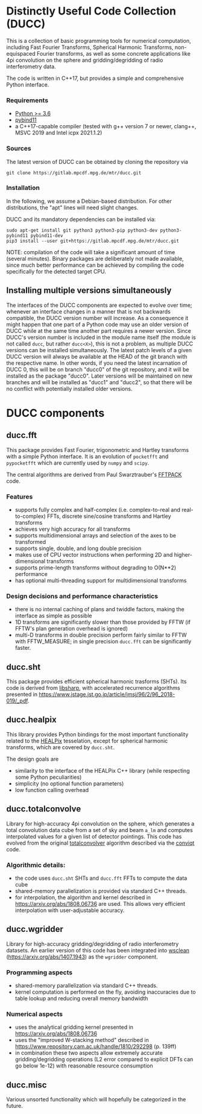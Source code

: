 Distinctly Useful Code Collection (DUCC)
========================================

This is a collection of basic programming tools for numerical computation,
including Fast Fourier Transforms, Spherical Harmonic Transforms, non-equispaced
Fourier transforms, as well as some concrete applications like 4pi convolution
on the sphere and gridding/degridding of radio interferometry data.

The code is written in C++17, but provides a simple and comprehensive Python
interface.

### Requirements

- [Python >= 3.6](https://www.python.org/)
- [pybind11](https://github.com/pybind/pybind11)
- a C++17-capable compiler (tested with g++ version 7 or newer, clang++,
  MSVC 2019 and Intel icpx 2021.1.2)

### Sources

The latest version of DUCC can be obtained by cloning the repository via

    git clone https://gitlab.mpcdf.mpg.de/mtr/ducc.git

### Installation

In the following, we assume a Debian-based distribution. For other
distributions, the "apt" lines will need slight changes.

DUCC and its mandatory dependencies can be installed via:

    sudo apt-get install git python3 python3-pip python3-dev python3-pybind11 pybind11-dev
    pip3 install --user git+https://gitlab.mpcdf.mpg.de/mtr/ducc.git

NOTE: compilation of the code will take a significant amount of time
(several minutes). Binary packages are deliberately not made available, since
much better performance can be achieved by compiling the code specifically for
the detected target CPU.


Installing multiple versions simultaneously
-------------------------------------------

The interfaces of the DUCC components are expected to evolve over time; whenever
an interface changes in a manner that is not backwards compatible, the DUCC
version number will increase. As a consequence it might happen that one part of
a Python code may use an older version of DUCC while at the same time another
part requires a newer version. Since DUCC's version number is included in the
module name itself (the module is not called `ducc`, but rather `ducc<X>`),
this is not a problem, as multiple DUCC versions can be installed
simultaneously.
The latest patch levels of a given DUCC version will always be available at the
HEAD of the git branch with the respective name. In other words, if you need
the latest incarnation of DUCC 0, this will be on branch "ducc0" of the
git repository, and it will be installed as the package "ducc0".
Later versions will be maintained on new branches and will be installed as
"ducc1" and "ducc2", so that there will be no conflict with potentially
installed older versions.


DUCC components
===============

ducc.fft
--------

This package provides Fast Fourier, trigonometric and Hartley transforms with a
simple Python interface. It is an evolution of `pocketfft` and `pypocketfft`
which are currently used by `numpy` and `scipy`.

The central algorithms are derived from Paul Swarztrauber's
[FFTPACK](http://www.netlib.org/fftpack) code.

### Features
- supports fully complex and half-complex (i.e. complex-to-real and
  real-to-complex) FFTs, discrete sine/cosine transforms and Hartley transforms
- achieves very high accuracy for all transforms
- supports multidimensional arrays and selection of the axes to be transformed
- supports single, double, and long double precision
- makes use of CPU vector instructions when performing 2D and higher-dimensional
  transforms
- supports prime-length transforms without degrading to O(N**2) performance
- has optional multi-threading support for multidimensional transforms

### Design decisions and performance characteristics
- there is no internal caching of plans and twiddle factors, making the
  interface as simple as possible
- 1D transforms are significantly slower than those provided by FFTW (if FFTW's
  plan generation overhead is ignored)
- multi-D transforms in double precision perform fairly similar to FFTW with
  FFTW_MEASURE; in single precision `ducc.fft` can be significantly faster.

ducc.sht
--------

This package provides efficient spherical harmonic trasforms (SHTs). Its code
is derived from [libsharp](https://arxiv.org/abs/1303.4945), with accelerated
recurrence algorithms presented in
<https://www.jstage.jst.go.jp/article/jmsj/96/2/96_2018-019/_pdf>.


ducc.healpix
------------

This library provides Python bindings for the most important functionality
related to the [HEALPix](https://arxiv.org/abs/astro-ph/0409513) tesselation,
except for spherical harmonic transforms, which are covered by `ducc.sht`.

The design goals are
- similarity to the interface of the HEALPix C++ library
  (while respecting some Python peculiarities)
- simplicity (no optional function parameters)
- low function calling overhead


ducc.totalconvolve
------------------

Library for high-accuracy 4pi convolution on the sphere, which generates a
total convolution data cube from a set of sky and beam `a_lm` and computes
interpolated values for a given list of detector pointings.
This code has evolved from the original
[totalconvolver](https://arxiv.org/abs/astro-ph/0008227) algorithm described
via the [conviqt](https://arxiv.org/abs/1002.1050) code.


### Algorithmic details:
- the code uses `ducc.sht` SHTs and `ducc.fft` FFTs to compute the data cube
- shared-memory parallelization is provided via standard C++ threads.
- for interpolation, the algorithm and kernel described in
  <https://arxiv.org/abs/1808.06736> are used. This allows very efficient
  interpolation with user-adjustable accuracy.


ducc.wgridder
-------------

Library for high-accuracy gridding/degridding of radio interferometry datasets.
An earlier version of this code has been integrated into
[wsclean](https://sourceforge.net/projects/wsclean/)
(<https://arxiv.org/abs/1407.1943>)
as the `wgridder` component.

### Programming aspects
- shared-memory parallelization via standard C++ threads.
- kernel computation is performed on the fly, avoiding inaccuracies
  due to table lookup and reducing overall memory bandwidth

### Numerical aspects
- uses the analytical gridding kernel presented in
  <https://arxiv.org/abs/1808.06736>
- uses the "improved W-stacking method" described in
  <https://www.repository.cam.ac.uk/handle/1810/292298> (p. 139ff)
- in combination these two aspects allow extremely accurate gridding/degridding
  operations (L2 error compared to explicit DFTs can go below 1e-12) with
  reasonable resource consumption


ducc.misc
---------

Various unsorted functionality which will hopefully be categorized in the
future.

